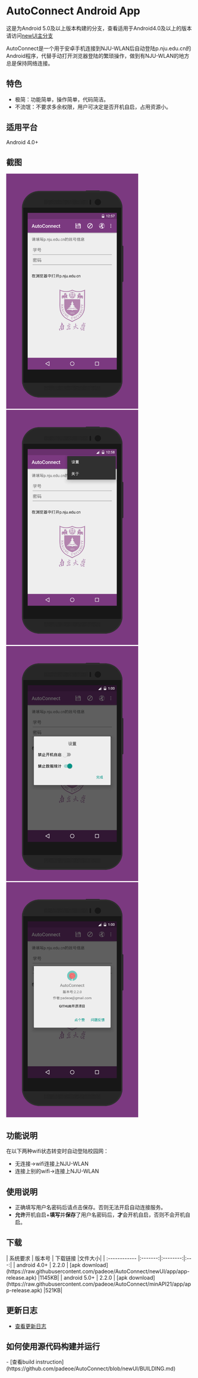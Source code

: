 AutoConnect Android App
======================
这是为Android 5.0及以上版本构建的分支，查看适用于Android4.0及以上的版本请访问[newUI主分支](https://github.com/padeoe/AutoConnect)

AutoConnect是一个用于安卓手机连接到NJU-WLAN后自动登陆p.nju.edu.cn的Android程序，代替手动打开浏览器登陆的繁琐操作，做到有NJU-WLAN的地方总是保持网络连接。

<h2>特色</h2>

- 极简：功能简单，操作简单，代码简洁。
- 不流氓：不要求多余权限，用户可决定是否开机自启，占用资源小。

<h2>适用平台</h2>
Android 4.0+

<h2>截图</h2>
<img src="screenshot1.png" width="355" height="631">
<img src="screenshot2.png" width="355" height="631">

<img src="screenshot3.png" width="355" height="631">
<img src="screenshot4.png" width="355" height="631">

<h2>功能说明</h2>
在以下两种wifi状态转变时自动登陆校园网：

- 无连接->wifi连接上NJU-WLAN
- 连接上别的wifi->连接上NJU-WLAN

<h2>使用说明</h2>

- 正确填写用户名密码后请点击保存。否则无法开启自动连接服务。
- **允许**开机自启+**填写**并**保存**了用户名密码后，**才**会开机自启，否则不会开机自启。

<h2>下载</h2>
| 系统要求  |  版本号 | 下载链接 |文件大小|
| :------------ |:-------:|:--------:|:---:|
| android 4.0+          | 2.2.0   | [apk download](https://raw.githubusercontent.com/padeoe/AutoConnect/newUI/app/app-release.apk)    |1145KB|
| android 5.0+          | 2.2.0   | [apk download](https://raw.githubusercontent.com/padeoe/AutoConnect/minAPI21/app/app-release.apk)    |521KB|

<h2>更新日志</h2>

- [查看更新日志](https://github.com/padeoe/AutoConnect/blob/newUI/UPDATE.md)

<h2>如何使用源代码构建并运行</h2>
- [查看build instruction](https://github.com/padeoe/AutoConnect/blob/newUI/BUILDING.md)